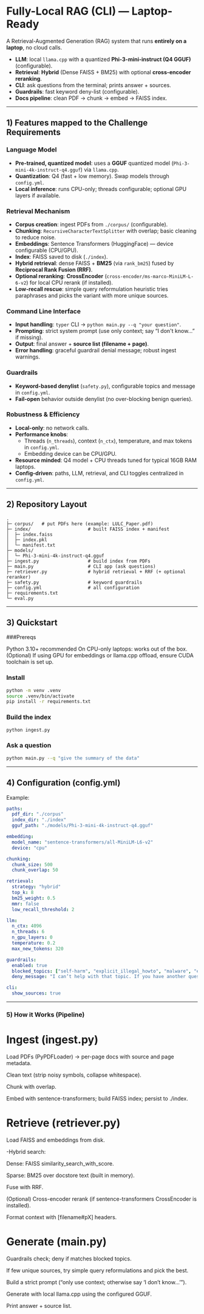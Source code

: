 # Fully-Local RAG (CLI) — Laptop-Ready

A Retrieval-Augmented Generation (RAG) system that runs **entirely on a laptop**, no cloud calls.  
- **LLM**: local `llama.cpp` with a quantized **Phi-3-mini-instruct (Q4 GGUF)** (configurable).  
- **Retrieval**: **Hybrid** (Dense FAISS + BM25) with optional **cross-encoder reranking**.  
- **CLI**: ask questions from the terminal; prints answer + sources.  
- **Guardrails**: fast keyword deny-list (configurable).  
- **Docs pipeline**: clean PDF → chunk → embed → FAISS index.

---

## 1) Features mapped to the Challenge Requirements

### Language Model
- **Pre-trained, quantized model**: uses a **GGUF** quantized model (`Phi-3-mini-4k-instruct-q4.gguf`) via `llama.cpp`.  
- **Quantization**: Q4 (fast + low memory). Swap models through `config.yml`.  
- **Local inference**: runs CPU-only; threads configurable; optional GPU layers if available.

### Retrieval Mechanism
- **Corpus creation**: ingest PDFs from `./corpus/` (configurable).  
- **Chunking**: `RecursiveCharacterTextSplitter` with overlap; basic cleaning to reduce noise.  
- **Embeddings**: Sentence Transformers (HuggingFace) — device configurable (CPU/GPU).  
- **Index**: FAISS saved to disk (`./index`).  
- **Hybrid retrieval**: dense FAISS + **BM25** (via `rank_bm25`) fused by **Reciprocal Rank Fusion (RRF)**.  
- **Optional reranking**: **CrossEncoder** (`cross-encoder/ms-marco-MiniLM-L-6-v2`) for local CPU rerank (if installed).  
- **Low-recall rescue**: simple query reformulation heuristic tries paraphrases and picks the variant with more unique sources.

### Command Line Interface
- **Input handling**: `typer` CLI → `python main.py --q "your question"`.  
- **Prompting**: strict system prompt (use only context; say “I don't know…” if missing).  
- **Output**: final answer + **source list (filename + page)**.  
- **Error handling**: graceful guardrail denial message; robust ingest warnings.

### Guardrails
- **Keyword-based denylist** (`safety.py`), configurable topics and message in `config.yml`.  
- **Fail-open** behavior outside denylist (no over-blocking benign queries).  

### Robustness & Efficiency
- **Local-only**: no network calls.  
- **Performance knobs**:
  - Threads (`n_threads`), context (`n_ctx`), temperature, and max tokens in `config.yml`.  
  - Embedding device can be CPU/GPU.  
- **Resource minded**: Q4 model + CPU threads tuned for typical 16GB RAM laptops.  
- **Config-driven**: paths, LLM, retrieval, and CLI toggles centralized in `config.yml`.

---

## 2) Repository Layout

```
.
├─ corpus/   # put PDFs here (example: LULC_Paper.pdf)
├─ index/                     # built FAISS index + manifest
│  ├─ index.faiss
│  ├─ index.pkl
│  └─ manifest.txt
├─ models/
│  └─ Phi-3-mini-4k-instruct-q4.gguf
├─ ingest.py                  # build index from PDFs
├─ main.py                    # CLI app (ask questions)
├─ retriever.py               # hybrid retrieval + RRF (+ optional reranker)
├─ safety.py                  # keyword guardrails
├─ config.yml                 # all configuration
├─ requirements.txt
└─ eval.py
```

---

## 3) Quickstart
###Prereqs

Python 3.10+ recommended
On CPU-only laptops: works out of the box.
(Optional) If using GPU for embeddings or llama.cpp offload, ensure CUDA toolchain is set up.

### Install

```bash
python -m venv .venv
source .venv/bin/activate
pip install -r requirements.txt
```

### Build the index

```bash
python ingest.py
```

### Ask a question

```bash
python main.py --q "give the summary of the data"
```

---

## 4) Configuration (config.yml)

Example:

```yaml
paths:
  pdf_dir: "./corpus"
  index_dir: "./index"
  gguf_path: "./models/Phi-3-mini-4k-instruct-q4.gguf"

embedding:
  model_name: "sentence-transformers/all-MiniLM-L6-v2"
  device: "cpu"

chunking:
  chunk_size: 500
  chunk_overlap: 50

retrieval:
  strategy: "hybrid"
  top_k: 8
  bm25_weight: 0.5
  mmr: false
  low_recall_threshold: 2

llm:
  n_ctx: 4096
  n_threads: 6
  n_gpu_layers: 0
  temperature: 0.2
  max_new_tokens: 320

guardrails:
  enabled: true
  blocked_topics: ["self-harm", "explicit_illegal_howto", "malware", "explosives", "hate"]
  deny_message: "I can’t help with that topic. If you have another question, I’m happy to help with safe, allowed topics."

cli:
  show_sources: true
```

---

### 5) How it Works (Pipeline)

# Ingest (ingest.py)

Load PDFs (PyPDFLoader) → per-page docs with source and page metadata.

Clean text (strip noisy symbols, collapse whitespace).

Chunk with overlap.

Embed with sentence-transformers; build FAISS index; persist to ./index.

# Retrieve (retriever.py)

Load FAISS and embeddings from disk.

-Hybrid search:

Dense: FAISS similarity_search_with_score.

Sparse: BM25 over docstore text (built in memory).

Fuse with RRF.

(Optional) Cross-encoder rerank (if sentence-transformers CrossEncoder is installed).

Format context with [filename#pX] headers.

# Generate (main.py)

Guardrails check; deny if matches blocked topics.

If few unique sources, try simple query reformulations and pick the best.

Build a strict prompt (“only use context; otherwise say ‘I don’t know…’”).

Generate with local llama.cpp using the configured GGUF.

Print answer + source list.
